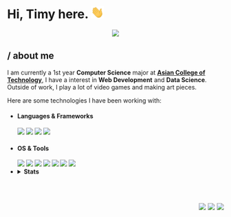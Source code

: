 <h1>Hi, Timy here. <img src="https://github.com/TimyVillarmia/TimyVillarmia/blob/main/wave.gif" width="30px"></h1>

<p align="center">
   <img src="https://readme-typing-svg.herokuapp.com?font=montserrat&size=25&color=AEFEFF&center=true&vCenter=true&width=600&lines=%2FComputer+Science+major;%2FAspiring+Full-Stack+Software+Engineer">
</p>

<div>
   <h2>/ about me</h2>
   <p>I am currently a 1st year <strong>Computer Science</strong> major at <a href="https://www.act.edu.ph/"><strong>Asian College of Technology</strong></a>, I have a interest in <strong>Web Development</strong> and <strong>Data Science</strong>. Outside of work, I play a lot of video games and making art pieces.</p>
   
   <p>Here are some technologies I have been working with:</p>
      <ul>
         <li><h4>Languages & Frameworks</h4></li>
            <img src="https://img.shields.io/badge/python-000000?style=for-the-badge&logo=python&logoColor=white"/>
            <img src="https://img.shields.io/badge/c%23-000000.svg?style=for-the-badge&logo=c-sharp&logoColor=white"/>
            <img src="https://img.shields.io/badge/HTML-000000?style=for-the-badge&logo=html5&logoColor=white"/>
            <img src="https://img.shields.io/badge/.NET-000000?style=for-the-badge&logo=.net&logoColor=white"/>
         <li><h4>OS & Tools</h4></li>
            <img src="https://img.shields.io/badge/Windows-000000?style=for-the-badge&logo=windows&logoColor=white"/>
            <img src="https://img.shields.io/badge/Ubuntu-000000?style=for-the-badge&logo=ubuntu&logoColor=white"/>
            <img src="https://img.shields.io/badge/-Github-000000?logo=Github&style=for-the-badge&logoColor=white"/>
            <img src="https://img.shields.io/badge/Visual%20Studio%20Code-000000.svg?style=for-the-badge&logo=visual-studio-code&logoColor=white"/>
            <img src="https://img.shields.io/badge/Visual%20Studio-000000.svg?style=for-the-badge&logo=visual-studio&logoColor=white"/>
            <img src="https://img.shields.io/badge/adobeillustrator-000000.svg?style=for-the-badge&logo=adobeillustrator&logoColor=white"/>
            <img src="https://img.shields.io/badge/adobephotoshop-000000.svg?style=for-the-badge&logo=adobephotoshop&logoColor=white"/>
         <li>
            <details>
               <summary><strong>Stats</strong></summary>
               <img src="https://github-readme-stats.vercel.app/api?username=TimyVillarmia&show_icons=true&theme=dark"/>
               <img src="https://github-readme-stats.vercel.app/api/top-langs/?username=TimyVillarmia&layout=compact&theme=dark"/>
            </details>
         </li>
      </ul>
</div>  
<br>
<h2 align="right">
     <ul>
         <a href="https://github.com/TimyVillarmia/"><img src="https://img.shields.io/badge/-Github-000000?style=for-the-badge&logo=Github&logoColor=white"/></a>
        <a href="https://www.linkedin.com/in/timyvillarmia/"><img src="https://img.shields.io/badge/-LinkedIn-000000?style=for-the-badge&logo=LinkedIn&logoColor=white"/></a>
        <a href="mailto:timyvillarmia@gmail.com" target="_blank"><img src="https://img.shields.io/badge/-Gmail-000000?style=for-the-badge&logo=Gmail&logoColor=white"></a>
      </ul>
<!--   

[![Gmail](https://img.shields.io/badge/-Gmail-000000?style=for-the-badge&logo=Gmail&logoColor=white)](mailto:timyvillarmia@gmail.com)
[![Facebook](https://img.shields.io/badge/-Facebook-000000?style=for-the-badge&logo=Facebook&logoColor=white)](https://www.facebook.com/Chikirinfu)
[![Instagram](https://img.shields.io/badge/-Instagram-000000?style=for-the-badge&logo=Instagram&logoColor=white)](https://www.instagram.com/ymmtyy_/)
-->
</h2>
![visitor badge](https://visitor-badge.glitch.me/badge?page_id=timyvillarmia.visitor-badge)



